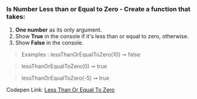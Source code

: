 ### Is Number Less than or Equal to Zero - Create a function that takes: 

1. **One number** as its only argument. 
1. Show **True** in the console if it's less than or equal to zero, otherwise.
1. Show **False** in the console.

> Examples : lessThanOrEqualToZero(10) ➞ false

> lessThanOrEqualToZero(0) ➞ true

> lessThanOrEqualToZero(-5) ➞ true

Codepen Link: [Less Than Or Equal To Zero](https://codepen.io/naveencoder/pen/EJEwza?editors=0012)